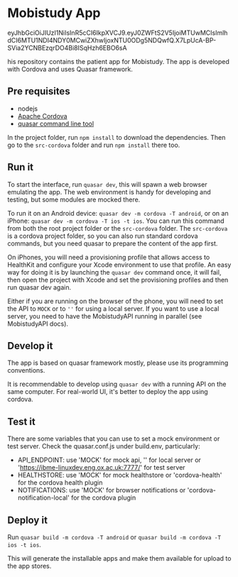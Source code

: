 # Mobistudy App

eyJhbGciOiJIUzI1NiIsInR5cCI6IkpXVCJ9.eyJ0ZWFtS2V5IjoiMTUwMCIsImlhdCI6MTU1NDI4NDY0MCwiZXhwIjoxNTU0ODg5NDQwfQ.X7LpUcA-BP-SVia2YCNBEzqrDO4Bi8ISqHzh6EBO6sA

his repository contains the patient app for Mobistudy.
The app is developed with Cordova and uses Quasar framework.

## Pre requisites

- nodejs
- [Apache Cordova](https://cordova.apache.org/)
- [quasar command line tool](https://quasar-framework.org/guide/quasar-cli.html)

In the project folder, run `npm install` to download the dependencies.
Then go to the `src-cordova` folder and run `npm install` there too.

## Run it

To start the interface, run `quasar dev`, this will spawn a web browser emulating the app.
The web environment is handy for developing and testing, but some modules are mocked there.

To run it on an Android device: `quasar dev -m cordova -T android`,
or on an iPhone: `quasar dev -m cordova -T ios -t ios`.
You can run this command from both the root project folder or the `src-cordova` folder.
The `src-cordova` is a cordova project folder, so you can also run standard cordova commands,
but you need quasar to prepare the content of the app first.

On iPhones, you will need a provisioning profile that allows access to HealthKit
and configure your Xcode environment to use that profile.
An easy way for doing it is by launching the `quasar dev` command once, it will fail,
then open the project with Xcode and set the provisioning profiles and then run
quasar dev again.

Either if you are running on the browser of the phone, you will need to set the API to
`MOCK` or to `''` for using a local server.
If you want to use a local server, you need to have the MobistudyAPI running in parallel
(see MobistudyAPI docs).

## Develop it

The app is based on quasar framework mostly, please use its programming conventions.

It is recommendable to develop using `quasar dev` with a running API on the same computer.
For real-world UI, it's better to deploy the app using cordova.

## Test it

There are some variables that you can use to set a mock environment or test server.
Check the quasar.conf.js under build.env, particularly:

- API_ENDPOINT: use 'MOCK' for mock api, '' for local server or 'https://ibme-linuxdev.eng.ox.ac.uk:7777/' for test server
- HEALTHSTORE: use 'MOCK' for mock healthstore or 'cordova-health' for the cordova health plugin
- NOTIFICATIONS: use 'MOCK' for browser notifications or 'cordova-notification-local' for the cordova plugin


## Deploy it

Run `quasar build -m cordova -T android` or `quasar build -m cordova -T ios -t ios`.

This will generate the installable apps and make them available for upload to the app stores.
